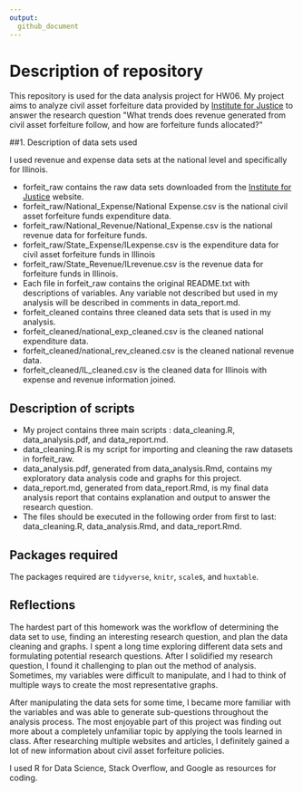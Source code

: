 ```yaml
---
output:
  github_document
---
```


# Description of repository 
This repository is used for the data analysis project for HW06. My project aims to analyze civil asset forfeiture data provided by [Institute for Justice](https://ij.org/report/policing-for-profit-3/policing-for-profit-data/) to answer the research question "What trends does revenue generated from civil asset forfeiture follow, and how are forfeiture funds allocated?"   

##1. Description of data sets used 

I used revenue and expense data sets at the national level and specifically for Illinois. 

* forfeit_raw contains the raw data sets downloaded from the [Institute for Justice](https://ij.org/report/policing-for-profit-3/policing-for-profit-data/) website. 
* forfeit_raw/National_Expense/National Expense.csv is the national civil asset forfeiture funds expenditure data. 
* forfeit_raw/National_Revenue/National_Expense.csv is the national revenue data for forfeiture funds. 
* forfeit_raw/State_Expense/ILexpense.csv is the expenditure data for civil asset forfeiture funds in Illinois
* forfeit_raw/State_Revenue/ILrevenue.csv is the revenue data for forfeiture funds in Illinois. 
* Each file in forfeit_raw contains the original README.txt with descriptions of variables. Any variable not described but used in my analysis will be described in comments in data_report.md. 
* forfeit_cleaned contains three cleaned data sets that is used in my analysis. 
* forfeit_cleaned/national_exp_cleaned.csv is the cleaned national expenditure data. 
* forfeit_cleaned/national_rev_cleaned.csv is the cleaned national revenue data. 
* forfeit_cleaned/IL_cleaned.csv is the cleaned data for Illinois with expense and revenue information joined. 

## Description of scripts 
* My project contains three main scripts : data_cleaning.R, data_analysis.pdf, and data_report.md.
* data_cleaning.R is my script for importing and cleaning the raw datasets in forfeit_raw. 
* data_analysis.pdf, generated from data_analysis.Rmd, contains my exploratory data analysis code and graphs for this project. 
* data_report.md, generated from data_report.Rmd, is my final data analysis report that contains explanation and output to answer the research question. 
* The files should be executed in the following order from first to last: data_cleaning.R, data_analysis.Rmd, and data_report.Rmd. 

## Packages required 
The packages required are `tidyverse`, `knitr`, `scale`s, and `huxtable`.

## Reflections 
The hardest part of this homework was the workflow of determining the data set to use, finding an interesting research question, and plan the data cleaning and graphs. I spent a long time exploring different data sets and formulating potential research questions. After I solidified my research question, I found it challenging to plan out the method of analysis. Sometimes, my variables were difficult to manipulate, and I had to think of multiple ways to create the most representative graphs. 

After manipulating the data sets for some time, I became more familiar with the variables and was able to generate sub-questions throughout the analysis process. The most enjoyable part of this project was finding out more about a completely unfamiliar topic by applying the tools learned in class. After researching multiple websites and articles, I definitely gained a lot of new information about civil asset forfeiture policies. 

I used R for Data Science, Stack Overflow, and Google as resources for coding. 
